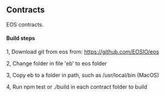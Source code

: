 ## Contracts

EOS contracts.

#### Build steps

1, Download git from eos from: https://github.com/EOSIO/eos 

2, Change folder in file 'eb' to eos folder

3, Copy eb to a folder in path, such as /usr/local/bin (MacOS)

4, Run npm test or ./build in each contract folder to build


